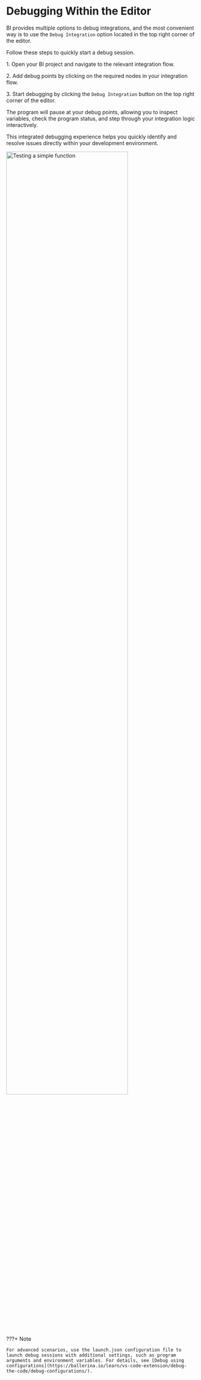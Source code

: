 # Debugging Within the Editor

BI provides multiple options to debug integrations, and the most convenient way is to use the `Debug Integration` option located in the top right corner of the editor.

Follow these steps to quickly start a debug session.

1\. Open your BI project and navigate to the relevant integration flow.

2\. Add debug points by clicking on the required nodes in your integration flow.

3\. Start debugging by clicking the `Debug Integration` button on the top right corner of the editor.

The program will pause at your debug points, allowing you to inspect variables, check the program status, and step through your integration logic interactively.

This integrated debugging experience helps you quickly identify and resolve issues directly within your development environment.

<a href="{{base_path}}/assets/img/developer-guides/debugging/debugging-within-editor.gif"><img src="{{base_path}}/assets/img/developer-guides/debugging/debugging-within-editor.gif" alt="Testing a simple function" width="80%"></a>

???+ Note

    For advanced scenarios, use the launch.json configuration file to launch debug sessions with additional settings, such as program arguments and environment variables. For details, see [Debug using configurations](https://ballerina.io/learn/vs-code-extension/debug-the-code/debug-configurations/).
